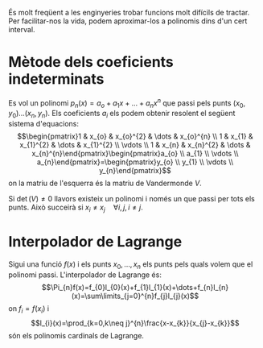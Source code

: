 És molt freqüent a les enginyeries trobar funcions molt difícils de tractar. Per facilitar-nos la vida, podem aproximar-los a polinomis dins d'un cert interval.
# Mètode dels coeficients indeterminats
Es vol un polinomi $p_{n}(x)=a_{o}+a_{1}x+\dots+a_{n}x^{n}$ que passi pels punts $(x_{0},y_{0})\dots(x_{n},y_{n})$. Els coeficients $a_i$ els podem obtenir resolent el següent sistema d'equacions: $$\begin{pmatrix}1 & x_{o} & x_{o}^{2} & \dots & x_{o}^{n} \\ 1 & x_{1} & x_{1}^{2} & \dots & x_{1}^{2} \\ \vdots \\ 1 & x_{n} & x_{n}^{2} & \dots & x_{n}^{n}\end{pmatrix}\begin{pmatrix}a_{o} \\ a_{1} \\ \vdots \\ a_{n}\end{pmatrix}=\begin{pmatrix}y_{o} \\ y_{1} \\ \vdots \\ y_{n}\end{pmatrix}$$ on la matriu de l'esquerra és la matriu de Vandermonde $V$. 

Si $\det(V)\neq 0$ llavors existeix un polinomi i només un que passi per tots els punts. Això succeirà si $x_{i}\neq x_{j}\quad\forall i,j,i\neq j$.
# Interpolador de Lagrange 
Sigui una funció $f(x)$ i els punts $x_{0},\dots,x_{n}$ els punts pels quals volem que el polinomi passi. L'interpolador de Lagrange és: $$\Pi_{n}f(x)=f_{0}l_{0}(x)+f_{1}l_{1}(x)+\dots+f_{n}l_{n}(x)=\sum\limits_{j=0}^{n}f_{j}l_{j}(x)$$ on $f_{i}=f(x_{i})$ i $$l_{i}(x)=\prod_{k=0,k\neq j}^{n}\frac{x-x_{k}}{x_{j}-x_{k}}$$ són els polinomis cardinals de Lagrange.
